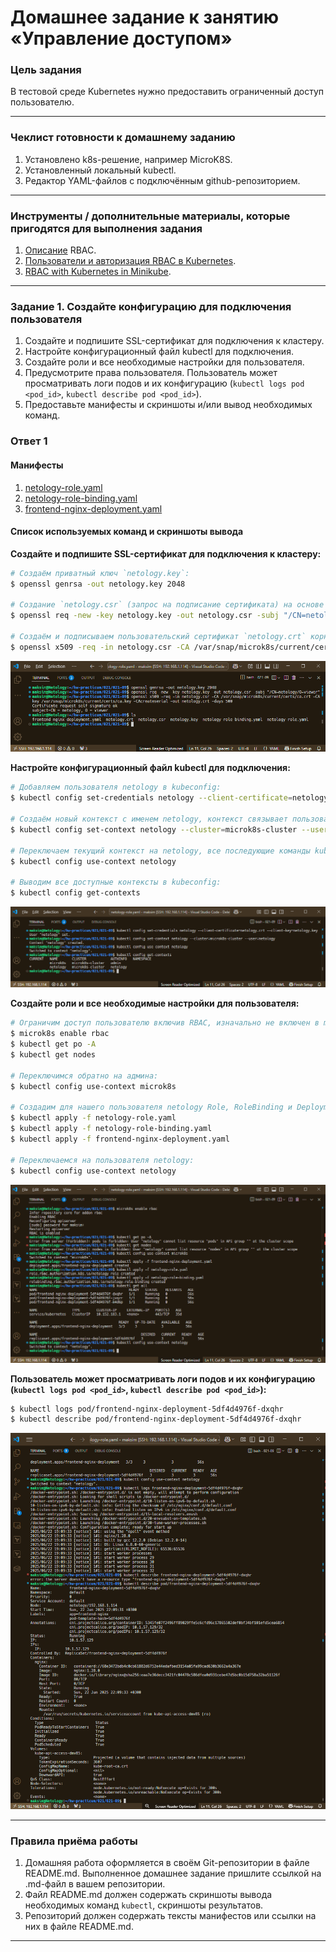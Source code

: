 # Домашнее задание к занятию «Управление доступом»

### Цель задания

В тестовой среде Kubernetes нужно предоставить ограниченный доступ пользователю.

------

### Чеклист готовности к домашнему заданию

1. Установлено k8s-решение, например MicroK8S.
2. Установленный локальный kubectl.
3. Редактор YAML-файлов с подключённым github-репозиторием.

------

### Инструменты / дополнительные материалы, которые пригодятся для выполнения задания

1. [Описание](https://kubernetes.io/docs/reference/access-authn-authz/rbac/) RBAC.
2. [Пользователи и авторизация RBAC в Kubernetes](https://habr.com/ru/company/flant/blog/470503/).
3. [RBAC with Kubernetes in Minikube](https://medium.com/@HoussemDellai/rbac-with-kubernetes-in-minikube-4deed658ea7b).

------

### Задание 1. Создайте конфигурацию для подключения пользователя

1. Создайте и подпишите SSL-сертификат для подключения к кластеру.
2. Настройте конфигурационный файл kubectl для подключения.
3. Создайте роли и все необходимые настройки для пользователя.
4. Предусмотрите права пользователя. Пользователь может просматривать логи подов и их конфигурацию (`kubectl logs pod <pod_id>`, `kubectl describe pod <pod_id>`).
5. Предоставьте манифесты и скриншоты и/или вывод необходимых команд.

### Ответ 1

#### Манифесты

1. [netology-role.yaml](./files/netology-role.yaml)
2. [netology-role-binding.yaml](./files/netology-role-binding.yaml)
3. [frontend-nginx-deployment.yaml](./files/frontend-nginx-deployment.yaml)

#### Список используемых команд и скриншоты вывода

**Создайте и подпишите SSL-сертификат для подключения к кластеру:**

```bash
# Создаём приватный ключ `netology.key`:
$ openssl genrsa -out netology.key 2048

# Создание `netology.csr` (запрос на подписание сертификата) на основе `netology.key`:
$ openssl req -new -key netology.key -out netology.csr -subj "/CN=netology/O=viewer"

# Создаём и подписываем пользовательский сертификат `netology.crt` корневым сертификатом и ключом Kubernetes (CA) для выдачи пользовательского сертификата `netology.crt` на 500 дней. `netology.csr` берём как заявку на выпуск "пользовательского" сертификата:
$ openssl x509 -req -in netology.csr -CA /var/snap/microk8s/current/certs/ca.crt -CAkey /var/snap/microk8s/current/certs/ca.key -CAcreateserial -out netology.crt -days 500
```

![](./img/021-02-04-01-01.png)

**Настройте конфигурационный файл kubectl для подключения:**

```bash
# Добавляем пользователя netology в kubeconfig:
$ kubectl config set-credentials netology --client-certificate=netology.crt --client-key=netology.key

# Создаём новый контекст с именем netology, контекст связывает пользователя netology с кластером microk8s-cluster:
$ kubectl config set-context netology --cluster=microk8s-cluster --user=netology

# Переключаем текущий контекст на netology, все последующие команды kubectl будут выполняться от этого пользоывтеля:
$ kubectl config use-context netology

# Выводим все доступные контексты в kubeconfig:
$ kubectl config get-contexts
```

![](./img/021-02-04-01-02.png)

**Создайте роли и все необходимые настройки для пользователя:**

```bash
# Ограничим доступ пользователю включив RBAC, изначально не включен в microk8s и увидим что доступа нет:
$ microk8s enable rbac
$ kubectl get po -A
$ kubectl get nodes

# Переключимся обратно на админа:
$ kubectl config use-context microk8s

# Создадим для нашего пользователя netology Role, RoleBinding и Deployment:
$ kubectl apply -f netology-role.yaml
$ kubectl apply -f netology-role-binding.yaml
$ kubectl apply -f frontend-nginx-deployment.yaml

# Переключаемся на пользователя netology:
$ kubectl config use-context netology
```

![](./img/021-02-04-01-03.png)

**Пользователь может просматривать логи подов и их конфигурацию (`kubectl logs pod <pod_id>`, `kubectl describe pod <pod_id>`):**

```bash
$ kubectl logs pod/frontend-nginx-deployment-5df4d4976f-dxqhr
$ kubectl describe pod/frontend-nginx-deployment-5df4d4976f-dxqhr
```

![](./img/021-02-04-01-04.png)

------

### Правила приёма работы

1. Домашняя работа оформляется в своём Git-репозитории в файле README.md. Выполненное домашнее задание пришлите ссылкой на .md-файл в вашем репозитории.
2. Файл README.md должен содержать скриншоты вывода необходимых команд `kubectl`, скриншоты результатов.
3. Репозиторий должен содержать тексты манифестов или ссылки на них в файле README.md.

------

